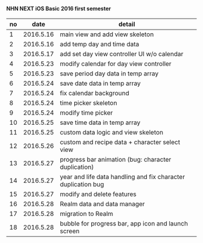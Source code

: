 #### NHN NEXT iOS Basic 2016 first semester

| no | date | detail | 
|-------- | ------------------- | ------------------ |
| 1 | 2016.5.16 | main view and add view skeleton |
| 2 | 2016.5.16 | add temp day and time data |
| 3 | 2016.5.17 | add set day view controller UI w/o calendar  |
| 4 | 2016.5.23 | modify calendar for day view controller |
| 5 | 2016.5.23 | save period day data in temp array |
| 6 | 2016.5.24 | save date data in temp array |
| 7 | 2016.5.24 | fix calendar background |
| 8 | 2016.5.24 | time picker skeleton |
| 9 | 2016.5.24 | modify time picker |
| 10 | 2016.5.25 | save time data in temp array |
| 11 | 2016.5.25 | custom data logic and view skeleton |
| 12 | 2016.5.26 | custom and recipe data + character select view |
| 13 | 2016.5.27 | progress bar animation (bug: character duplication) |
| 14 | 2016.5.27 | year and life data handling and fix character duplication bug |
| 15 | 2016.5.27 | modify and delete features |
| 16 | 2016.5.28 | Realm data and data manager |
| 17 | 2016.5.28 | migration to Realm |
| 18 | 2016.5.28 | bubble for progress bar, app icon and launch screen |